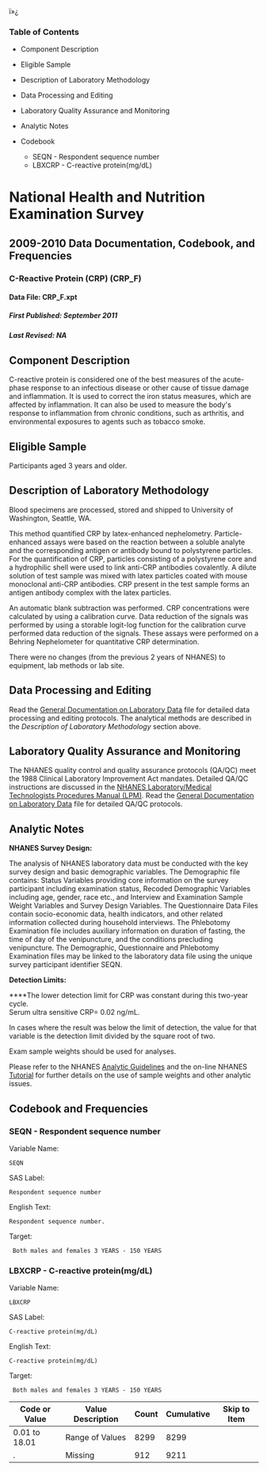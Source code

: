 ï»¿

### Table of Contents

  * Component Description
  * Eligible Sample
  * Description of Laboratory Methodology
  * Data Processing and Editing
  * Laboratory Quality Assurance and Monitoring
  * Analytic Notes
  * Codebook

    * SEQN - Respondent sequence number
    * LBXCRP - C-reactive protein(mg/dL)

# National Health and Nutrition Examination Survey

## 2009-2010 Data Documentation, Codebook, and Frequencies

### C-Reactive Protein (CRP) (CRP_F)

####  Data File: CRP_F.xpt

#####  First Published: September 2011

#####  Last Revised: NA

## Component Description

C-reactive protein is considered one of the best measures of the acute-phase
response to an infectious disease or other cause of tissue damage and
inflammation. It is used to correct the iron status measures, which are
affected by inflammation. It can also be used to measure the body's response
to inflammation from chronic conditions, such as arthritis, and environmental
exposures to agents such as tobacco smoke.

## Eligible Sample

Participants aged 3 years and older.

## Description of Laboratory Methodology

Blood specimens are processed, stored and shipped to University of Washington,
Seattle, WA.

This method quantified CRP by latex-enhanced nephelometry. Particle-enhanced
assays were based on the reaction between a soluble analyte and the
corresponding antigen or antibody bound to polystyrene particles. For the
quantification of CRP, particles consisting of a polystyrene core and a
hydrophilic shell were used to link anti-CRP antibodies covalently. A dilute
solution of test sample was mixed with latex particles coated with mouse
monoclonal anti-CRP antibodies. CRP present in the test sample forms an
antigen antibody complex with the latex particles.

An automatic blank subtraction was performed. CRP concentrations were
calculated by using a calibration curve. Data reduction of the signals was
performed by using a storable logit-log function for the calibration curve
performed data reduction of the signals. These assays were performed on a
Behring Nephelometer for quantitative CRP determination.

There were no changes (from the previous 2 years of NHANES) to equipment, lab
methods or lab site.

## Data Processing and Editing

Read the [General Documentation on Laboratory
Data](https://wwwn.cdc.gov/nchs/nhanes/continuousnhanes/overviewlab.aspx?BeginYear=2009)
file for detailed data processing and editing protocols. The analytical
methods are described in the _Description of Laboratory Methodology_ section
above.

## Laboratory Quality Assurance and Monitoring

The NHANES quality control and quality assurance protocols (QA/QC) meet the
1988 Clinical Laboratory Improvement Act mandates. Detailed QA/QC instructions
are discussed in the [NHANES Laboratory/Medical Technologists Procedures
Manual
(LPM)](https://wwwn.cdc.gov/nchs/data/nhanes/2009-2010/manuals/lab.pdf). Read
the [General Documentation on Laboratory
Data](https://wwwn.cdc.gov/nchs/nhanes/continuousnhanes/overviewlab.aspx?BeginYear=2009)
file for detailed QA/QC protocols.

## Analytic Notes

**NHANES Survey Design:**

The analysis of NHANES laboratory data must be conducted with the key survey
design and basic demographic variables. The Demographic file contains: Status
Variables providing core information on the survey participant including
examination status, Recoded Demographic Variables including age, gender, race
etc., and Interview and Examination Sample Weight Variables and Survey Design
Variables. The Questionnaire Data Files contain socio-economic data, health
indicators, and other related information collected during household
interviews. The Phlebotomy Examination file includes auxiliary information on
duration of fasting, the time of day of the venipuncture, and the conditions
precluding venipuncture. The Demographic, Questionnaire and Phlebotomy
Examination files may be linked to the laboratory data file using the unique
survey participant identifier SEQN.

**Detection Limits:**

****The lower detection limit for CRP was constant during this two-year cycle.  
Serum ultra sensitive CRP= 0.02 ng/mL.

In cases where the result was below the limit of detection, the value for that
variable is the detection limit divided by the square root of two.

 Exam sample weights should be used for analyses.

Please refer to the NHANES [Analytic
Guidelines](https://wwwn.cdc.gov/nchs/nhanes/analyticguidelines.aspx) and the
on-line NHANES [Tutorial](https://www.cdc.gov/nchs/tutorials/)  for further
details on the use of sample weights and other analytic issues.

## Codebook and Frequencies

### SEQN - Respondent sequence number

Variable Name:

    SEQN
SAS Label:

    Respondent sequence number
English Text:

    Respondent sequence number.
Target:

     Both males and females 3 YEARS - 150 YEARS

### LBXCRP - C-reactive protein(mg/dL)

Variable Name:

    LBXCRP
SAS Label:

    C-reactive protein(mg/dL)
English Text:

    C-reactive protein(mg/dL)
Target:

     Both males and females 3 YEARS - 150 YEARS
Code or Value | Value Description | Count | Cumulative | Skip to Item  
---|---|---|---|---  
0.01 to 18.01 | Range of Values | 8299 | 8299 |   
. | Missing | 912 | 9211 | 

